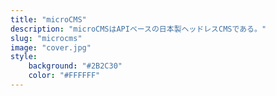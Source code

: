 ```yaml
---
title: "microCMS"
description: "microCMSはAPIベースの日本製ヘッドレスCMSである。"
slug: "microcms"
image: "cover.jpg"
style:
    background: "#2B2C30"
    color: "#FFFFFF"
---
```

